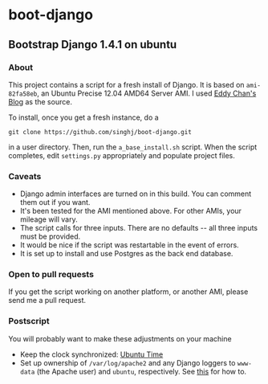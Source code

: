 # boot-django

## Bootstrap Django 1.4.1 on ubuntu

### About

This project contains a script for a fresh install of Django.
It is based on `ami-82fa58eb`, an Ubuntu Precise 12.04 AMD64 Server AMI.
I used [Eddy Chan's Blog](http://eddychan.com/post/18484749431/) as the source.

To install, once you get a fresh instance, do a

    git clone https://github.com/singhj/boot-django.git
    
in a user directory. Then, run the `a_base_install.sh` script. 
When the script completes, edit `settings.py` appropriately and populate project files.

### Caveats

* Django admin interfaces are turned on in this build. You can comment them out if you want.
* It's been tested for the AMI mentioned above. For other AMIs, your mileage will vary.
* The script calls for three inputs. There are no defaults -- all three inputs must be provided.
* It would be nice if the script was restartable in the event of errors.
* It is set up to install and use Postgres as the back end database.

### Open to pull requests

If you get the script working on another platform, or another AMI, please send me a pull request.

### Postscript

You will probably want to make these adjustments on your machine

* Keep the clock synchronized: [Ubuntu Time](https://help.ubuntu.com/community/UbuntuTime)
* Set up ownership of `/var/log/apache2` and any Django loggers to `www-data` (the Apache user) and `ubuntu`, respectively. See [this](http://superuser.com/questions/95972/how-do-i-add-a-user-to-multiple-groups-in-ubuntu) for how to.
